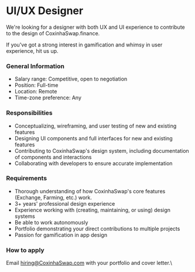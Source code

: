 # UI/UX Designer

We're looking for a designer with both UX and UI experience to contribute to the design of CoxinhaSwap.finance.

If you've got a strong interest in gamification and whimsy in user experience, hit us up.

### General Information

* Salary range: Competitive, open to negotiation
* Position: Full-time
* Location: Remote
* Time-zone preference: Any

### Responsibilities

* Conceptualizing, wireframing, and user testing of new and existing features
* Designing UI components and full interfaces for new and existing features
* Contributing to CoxinhaSwap's design system, including documentation of components and interactions
* Collaborating with developers to ensure accurate implementation

### Requirements

* Thorough understanding of how CoxinhaSwap's core features (Exchange, Farming, etc.) work.
* 3+ years' professional design experience
* Experience working with (creating, maintaining, or using) design systems
* Be able to work autonomously
* Portfolio demonstrating your direct contributions to multiple projects
* Passion for gamification in app design

### How to apply

Email hiring@CoxinhaSwap.com with your portfolio and cover letter.\
